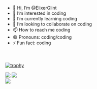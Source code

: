 - 👋 Hi, I’m @ElixerGlint
- 👀 I’m interested in coding
- 🌱 I’m currently learning coding
- 💞️ I’m looking to collaborate on coding
- 📫 How to reach me coding
- 😄 Pronouns: coding/coding
- ⚡ Fun fact: coding

<br><br>
[![trophy](https://github-profile-trophy.vercel.app/?username=ElixerGlint&margin-w=8)](https://github.com/ryo-ma/github-profile-trophy)
<!--
[![My GitHub Stats](https://github-readme-stats.vercel.app/api/?username=dirambora&count_private=true&theme=tokyonight&showicons=true)]()
[![My GitHub Language Stats](https://github-readme-stats.vercel.app/api/top-langs/?username=dirambora&langs_count=5&theme=tokyonight)]()
-->

![](https://github-readme-stats.vercel.app/api?username=ElixerGlint&theme=light&hide_border=false&include_all_commits=true&count_private=true)
![](https://github-readme-streak-stats.herokuapp.com/?user=ElixerGlint&theme=light&hide_border=false)<br/>
![](https://github-readme-stats.vercel.app/api/top-langs/?username=ElixerGlint&theme=light&hide_border=false&include_all_commits=true&count_private=true&layout=compact)

<!---
ElixerGlint/ElixerGlint is a ✨ special ✨ repository because its `README.md` (this file) appears on your GitHub profile.
You can click the Preview link to take a look at your changes.
--->

